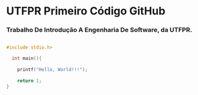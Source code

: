 ﻿# UTFPR Primeiro Código GitHub

### Trabalho De Introdução A Engenharia De Software, da UTFPR.

~~~C

#include stdio.h>

  int main(){
  
    printf("Hello, World!!!");
    
    return 1;
}

~~~

